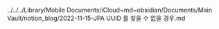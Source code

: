 ../../../Library/Mobile Documents/iCloud~md~obsidian/Documents/Main Vault/notion_blog/2022-11-15-JPA UUID 를 찾을 수 없을 경우.md